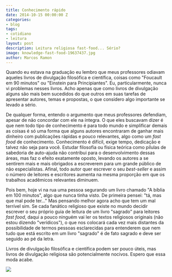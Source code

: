 ```yaml
---
title: Conhecimento rápido
date: 2014-10-15 00:00:00 Z
categories:
- blog
tags:
- cotidiano
- leitura
layout: post
description: Leitura religiosa fast-food... Sério?
image: knowledge-fast-food-19637437.jpg
author: Marcos Ramon
---
```


Quando eu estava na graduação eu lembro que meus professores odiavam aqueles livros de divulgação filosófica e científica, coisas como "Foucault em 90 minutos" ou "Einstein para Principiantes". Eu, particularmente, nunca vi problemas nesses livros. Acho apenas que como livros de divulgação alguns são mais bem sucedidos do que outros em suas tarefas de apresentar autores, temas e propostas, o que considero algo importante se levado a sério. 

De qualquer forma, entendo o argumento que meus professores defendiam, apesar de não concordar com ele na íntegra. O que eles buscavam dizer é que nem todo tipo de conhecimento é para todo mundo e simplificar demais as coisas é só uma forma que alguns autores encontraram de ganhar mais dinheiro com publicações rápidas e pouco relevantes, algo como um *fast food* de conhecimento. Conhecimento é difícil, exige tempo, dedicação e talvez não seja para você. Estudar filosofia ou física teórica como pílulas de sabedoria de auto-ajuda não contribui para o desenvolvimento dessas áreas, mas faz o efeito exatamente oposto, levando os autores a se sentirem mais e mais obrigados a escreverem para um grande público de não especialistas. Afinal, todo autor quer escrever o seu *best-seller* e assim o número de leitores e escritores aumenta na mesma proporção em que os trabalhos acadêmicos relevantes diminuem.

Pois bem, hoje vi na rua uma pessoa segurando um livro chamado "A bíblia em 100 minutos", algo que nunca tinha visto. De primeira pensei: "tá, mas que mal pode ter..." Mas pensando melhor agora acho que tem um mal terrível sim. Se cada fanático religioso que existe no mundo decidir escrever o seu próprio guia de leitura de um livro "sagrado" para leitores *fast food*, daqui a pouco ninguém vai ler os textos religiosos originais (não estou dizendo "verídicos"), o que nos colocará cada vez mais distantes da possibilidade de termos pessoas esclarecidas para entenderem que nem tudo que está escrito em um livro "sagrado" é de fato sagrado e deve ser seguido ao pé da letra.

Livros de divulgação filosófica e científica podem ser pouco úteis, mas livros de divulgação religiosa são potencialmente nocivos. Espero que essa moda acabe.

<img src="/assets/images/knowledge-fast-food-19637437.jpg">
